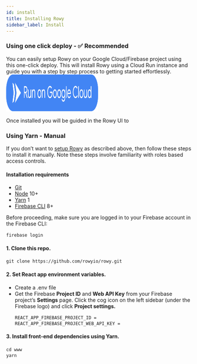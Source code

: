 ```yaml
---
id: install
title: Installing Rowy
sidebar_label: Install
---
```


### Using one click deploy - ✅ Recommended

<p>You can easily setup Rowy on your Google Cloud/Firebase project using this one-click deploy. This will install Rowy using a Cloud Run instance and guide you with a step by step process to getting started effortlessly.  
<a href="https://deploy.cloud.run/?git_repo=https://github.com/rowyio/rowyRun.git" target="_blank">
<img src="./docs/assets/button.svg" alt="One Click Deploy" title="One Click Deploy" width="250" height="100" /></a></p> 
Once installed you will be guided in the Rowy UI to 

### Using Yarn - Manual

If you don’t want to [setup Rowy](install#using-one-click-deploy----recommended) as described above, then follow these steps to install it manually. Note these steps involve familiarity with roles based access controls.

#### Installation requirements

- [Git](https://git-scm.com/downloads)
- [Node](https://nodejs.org/en/download/) 10+
- [Yarn](https://classic.yarnpkg.com/en/docs/install/) 1
- [Firebase CLI](https://firebase.google.com/docs/cli) 8+

Before proceeding, make sure you are logged in to your Firebase account in the Firebase CLI:
```
firebase login
```

#### 1. Clone this repo.
```
git clone https://github.com/rowyio/rowy.git
```    

#### 2. Set React app environment variables.
- Create a .env file
- Get the Firebase **Project ID** and **Web API Key** from your Firebase project’s **Settings** page. Click the cog icon on the left sidebar (under the Firebase logo) and click **Project settings.**
    ``` 
    REACT_APP_FIREBASE_PROJECT_ID = 
    REACT_APP_FIREBASE_PROJECT_WEB_API_KEY = 
    ```

#### 3. Install front-end dependencies using Yarn.
```
cd www
yarn
```

